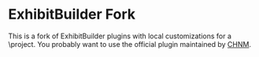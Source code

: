 # ExhibitBuilder Fork

This is a fork of ExhibitBuilder plugins with local customizations for a
\project. You probably want to use the official plugin maintained by [CHNM][1].

[1]: https://github.com/omeka/plugin-ExhibitBuilder "https://github.com/omeka/plugin-ExhibitBuilder"
